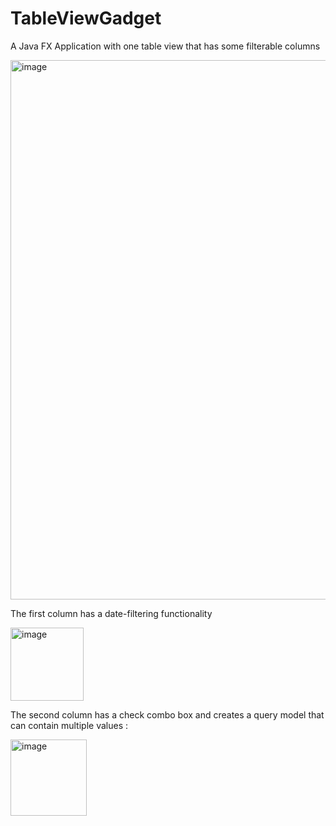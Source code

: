# TableViewGadget
A Java FX Application with one table view that has some filterable columns

<img width="863" alt="image" src="https://github.com/abdullahacar/TableViewGadget/assets/11822199/8b3765c6-e3ea-4404-ab72-bde6d99a5dad">


The first column has a date-filtering functionality

<img width="117" alt="image" src="https://github.com/abdullahacar/TableViewGadget/assets/11822199/f1854151-bcaa-47c1-ab00-1f11877d7f42">

The second column has a check combo box and creates a query model that can contain multiple values :

<img width="122" alt="image" src="https://github.com/abdullahacar/TableViewGadget/assets/11822199/bbb49727-557b-483e-b0f0-cc04a598ded7">




